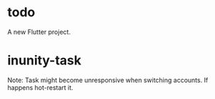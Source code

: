 # todo

A new Flutter project.

# inunity-task
Note: Task might become unresponsive when switching accounts. If happens hot-restart it.
